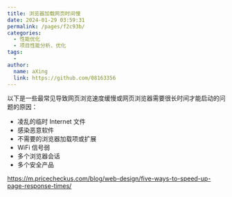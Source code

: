 ```yaml
---
title: 浏览器加载网页时间慢
date: 2024-01-29 03:59:31
permalink: /pages/f2c93b/
categories:
  - 性能优化
  - 项目性能分析、优化
tags:
  - 
author: 
  name: aXing
  link: https://github.com/08163356
---
```



以下是一些最常见导致网页浏览速度缓慢或网页浏览器需要很长时间才能启动的问题的原因：

- 凌乱的临时 Internet 文件
- 感染恶意软件
- 不需要的浏览器加载项或扩展
- WiFi 信号弱
- 多个浏览器会话
- 多个安全产品

https://m.pricecheckus.com/blog/web-design/five-ways-to-speed-up-page-response-times/<!-- more -->
